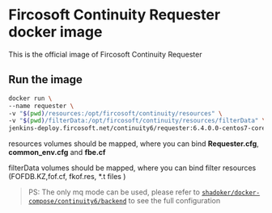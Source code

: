 # Fircosoft Continuity Requester docker image

This is the official image of Fircosoft Continuity Requester

## Run the image

```sh
docker run \ 
--name requester \ 
-v "$(pwd)/resources:/opt/fircosoft/continuity/resources" \
-v "$(pwd)/filterData:/opt/fircosoft/continuity/resources/filterData" \
jenkins-deploy.fircosoft.net/continuity6/requester:6.4.0.0-centos7-coreengine6.2.1.0-filter5.8.3.1
```
resources volumes should be mapped, where you can bind **Requester.cfg**, **common_env.cfg** and **fbe.cf**

filterData volumes should be mapped, where you can bind filter resources (FOFDB.KZ,fof.cf, fkof.res, *.t files )

> PS: The only mq mode can be used, please refer to [`shadoker/docker-compose/continuity6/backend`](../../../../docker-compose/continuity6/backend) to see the full configuration